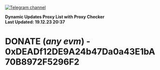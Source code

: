 [![Telegram channel](https://img.shields.io/endpoint?url=https://runkit.io/damiankrawczyk/telegram-badge/branches/master?url=https://t.me/n4z4v0d)](https://t.me/n4z4v0d) 

**Dynamic Updates Proxy List with Proxy Checker**  
**Last Updated: 19.12.23 20:37**

# DONATE (_any evm_) - 0xDEADf12DE9A24b47Da0a43E1bA70B8972F5296F2

